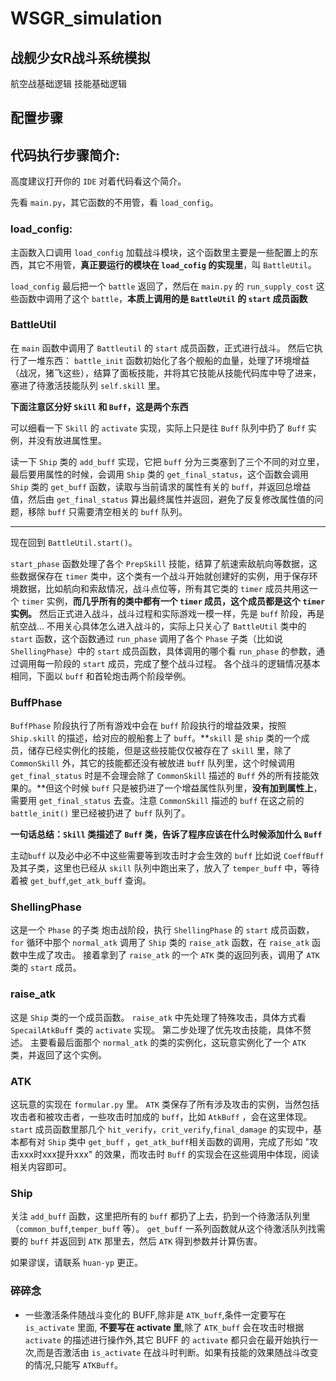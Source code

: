 # WSGR_simulation

## 战舰少女R战斗系统模拟

航空战基础逻辑
技能基础逻辑

## 配置步骤



## 代码执行步骤简介:

高度建议打开你的 `IDE` 对着代码看这个简介。

先看 `main.py`，其它函数的不用管，看 `load_config`。

### load_config:

主函数入口调用 `load_config` 加载战斗模块，这个函数里主要是一些配置上的东西，其它不用管，**真正要运行的模块在 `load_cofig` 的实现里**，叫 `BattleUtil`。

`load_config` 最后把一个 `battle` 返回了，然后在 `main.py` 的 `run_supply_cost` 这些函数中调用了这个 `battle`，**本质上调用的是 `BattleUtil` 的 `start` 成员函数**

### BattleUtil

在 `main` 函数中调用了 `Battleutil` 的 `start` 成员函数，正式进行战斗。 
然后它执行了一堆东西：
`battle_init` 函数初始化了各个舰船的血量，处理了环境增益（战况，猪飞这些），结算了面板技能，并将其它技能从技能代码库中导了进来，塞进了待激活技能队列 `self.skill` 里。

**下面注意区分好 `Skill` 和 `Buff`，这是两个东西**

可以细看一下 `Skill` 的 `activate` 实现，实际上只是往  `Buff` 队列中扔了 `Buff` 实例，并没有放进属性里。

读一下 `Ship` 类的 `add_buff` 实现，它把 `buff` 分为三类塞到了三个不同的对立里，最后要用属性的时候，会调用 `Ship` 类的 `get_final_status`，这个函数会调用 `Ship` 类的 `get_buff` 函数，读取与当前请求的属性有关的 `buff`，并返回总增益值，然后由 `get_final_status` 算出最终属性并返回，避免了反复修改属性值的问题，移除 `buff` 只需要清空相关的 `buff` 队列。

****

现在回到 `BattleUtil.start()`。

`start_phase` 函数处理了各个 `PrepSkill` 技能，结算了航速索敌航向等数据，这些数据保存在 `timer` 类中，这个类有一个战斗开始就创建好的实例，用于保存环境数据，比如航向和索敌情况，战斗点位等，所有其它类的 `timer` 成员共用这一个 `timer` 实例，**而几乎所有的类中都有一个 `timer` 成员，这个成员都是这个 `timer` 实例。**
然后正式进入战斗，战斗过程和实际游戏一模一样，先是 `buff` 阶段，再是航空战...
不用关心具体怎么进入战斗的，实际上只关心了 `BattleUtil` 类中的 `start` 函数，这个函数通过 `run_phase` 调用了各个 `Phase` 子类（比如说 `ShellingPhase`）中的 `start` 成员函数，具体调用的哪个看 `run_phase` 的参数，通过调用每一阶段的 `start` 成员，完成了整个战斗过程。
各个战斗的逻辑情况基本相同，下面以 `buff` 和首轮炮击两个阶段举例。

### BuffPhase

`BuffPhase` 阶段执行了所有游戏中会在 `buff` 阶段执行的增益效果，按照 `Ship.skill` 的描述，给对应的舰船套上了 `buff`。**`skill` 是 `ship` 类的一个成员，储存已经实例化的技能，但是这些技能仅仅被存在了 `skill` 里，除了 `CommonSkill` 外，其它的技能都还没有被放进 `buff` 队列里，这个时候调用 `get_final_status` 时是不会理会除了 `CommonSkill` 描述的 `Buff` 外的所有技能效果的。**但这个时候 `buff` 只是被扔进了一个增益属性队列里，**没有加到属性上**，需要用 `get_final_status` 去查。注意 `CommonSkill` 描述的 `buff` 在这之前的 `battle_init()` 里已经被扔进了 `buff` 队列了。

**一句话总结：`Skill` 类描述了 `Buff` 类，告诉了程序应该在什么时候添加什么 `Buff`**

主动`buff` 以及必中必不中这些需要等到攻击时才会生效的 `buff` 比如说 `CoeffBuff` 及其子类，这里也已经从 `skill` 队列中跑出来了，放入了 `temper_buff` 中，等待着被 `get_buff`,`get_atk_buff` 查询。

### ShellingPhase

这是一个 `Phase` 的子类
炮击战阶段，执行 `ShellingPhase` 的 `start` 成员函数，`for` 循环中那个 `normal_atk` 调用了 `Ship` 类的 `raise_atk` 函数，在 `raise_atk` 函数中生成了攻击。
接着拿到了 `raise_atk` 的一个 `ATK` 类的返回列表，调用了 `ATK` 类的 `start` 成员。

### raise_atk
这是 `Ship` 类的一个成员函数。
`raise_atk` 中先处理了特殊攻击，具体方式看 `SpecailAtkBuff` 类的 `activate` 实现。
第二步处理了优先攻击技能，具体不赘述。
主要看最后面那个 `normal_atk` 的类的实例化，这玩意实例化了一个 `ATK` 类，并返回了这个实例。

### ATK

这玩意的实现在 `formular.py` 里。
`ATK` 类保存了所有涉及攻击的实例，当然包括攻击者和被攻击者，一些攻击时加成的 `buff`，比如 `AtkBuff` ，会在这里体现。
`start` 成员函数里那几个 `hit_verify`，`crit_verify`,`final_damage` 的实现中，基本都有对 `Ship` 类中 `get_buff` ，`get_atk_buff`相关函数的调用，完成了形如 "攻击xxx时xxx提升xxx" 的效果，而攻击时 `Buff` 的实现会在这些调用中体现，阅读相关内容即可。

### Ship

关注 `add_buff` 函数，这里把所有的 `buff` 都扔了上去，扔到一个待激活队列里（`common_buff`,`temper_buff` 等）。
`get_buff` 一系列函数就从这个待激活队列找需要的 `buff` 并返回到 `ATK` 那里去，然后 `ATK` 得到参数并计算伤害。 

如果谬误，请联系 `huan-yp` 更正。

### 碎碎念
- 一些激活条件随战斗变化的 BUFF,除非是 `ATK_buff`,条件一定要写在 `is_activate` 里面, **不要写在 activate 里**,除了 `ATK_buff` 会在攻击时根据 `activate` 的描述进行操作外,其它 BUFF 的 `activate` 都只会在最开始执行一次,而是否激活由 `is_activate` 在战斗时判断。如果有技能的效果随战斗改变的情况,只能写 `ATKBuff`。

